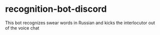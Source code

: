 # recognition-bot-discord
This bot recognizes swear words in Russian and kicks the interlocutor out of the voice chat
